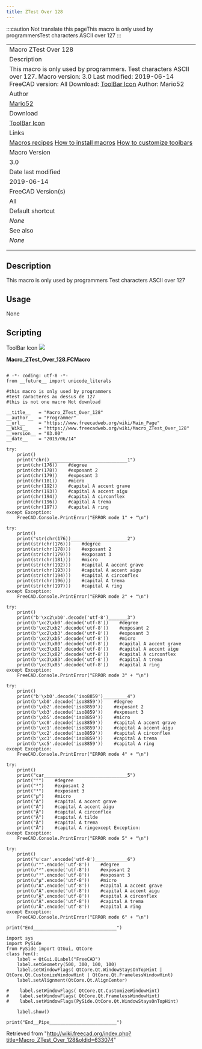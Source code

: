 ```yaml
---
title: ZTest Over 128
---
```


:::caution
Not translate this pageThis macro is only used by programmersTest characters ASCII over 127
:::

|                                                                                                                                                                                                                                                          |
| -------------------------------------------------------------------------------------------------------------------------------------------------------------------------------------------------------------------------------------------------------- |
| Macro ZTest Over 128                                                                                                                                                                                                                                     |
| Description                                                                                                                                                                                                                                              |
| This macro is only used by programmers. Test characters ASCII over 127. Macro version: 3.0 Last modified: 2019-06-14 FreeCAD version: All Download: [ToolBar Icon](https://www.freecadweb.org/wiki/images/c/c1/Macro_ZTest_Over_128.png) Author: Mario52 |
| Author                                                                                                                                                                                                                                                   |
| [Mario52](/User:Mario52 "User:Mario52")                                                                                                                                                                                                                  |
| Download                                                                                                                                                                                                                                                 |
| [ToolBar Icon](https://www.freecadweb.org/wiki/images/c/c1/Macro_ZTest_Over_128.png)                                                                                                                                                                     |
| Links                                                                                                                                                                                                                                                    |
| [Macros recipes](/Macros_recipes "Macros recipes") [How to install macros](/How_to_install_macros "How to install macros") [How to customize toolbars](/Customize_Toolbars "Customize Toolbars")                                                         |
| Macro Version                                                                                                                                                                                                                                            |
| 3.0                                                                                                                                                                                                                                                      |
| Date last modified                                                                                                                                                                                                                                       |
| 2019-06-14                                                                                                                                                                                                                                               |
| FreeCAD Version(s)                                                                                                                                                                                                                                       |
| All                                                                                                                                                                                                                                                      |
| Default shortcut                                                                                                                                                                                                                                         |
| _None_                                                                                                                                                                                                                                                   |
| See also                                                                                                                                                                                                                                                 |
| _None_                                                                                                                                                                                                                                                   |
|                                                                                                                                                                                                                                                          |
|                                                                                                                                                                                                                                                          |

## Description

This macro is only used by programmers
Test characters ASCII over 127

## Usage

None

## Scripting

ToolBar Icon ![](/images/Macro_ZTest_Over_128.png)

**Macro_ZTest_Over_128.FCMacro**

```

# -*- coding: utf-8 -*-
from __future__ import unicode_literals

#this macro is only used by programmers
#test caracteres au dessus de 127
#this is not one macro Not download

__title__   = "Macro_ZTest_Over_128"
__author__  = "Programmer"
__url__     = "https://www.freecadweb.org/wiki/Main_Page"
__Wiki__    = "https://www.freecadweb.org/wiki/Macro_ZTest_Over_128"
__version__ = "03.00"
__date__    = "2019/06/14"

try:
    print()
    print("chr()_____________________________1")
    print(chr(176))    #degree
    print(chr(178))    #exposant 2
    print(chr(179))    #exposant 3
    print(chr(181))    #micro
    print(chr(192))    #capital A accent grave
    print(chr(193))    #capital A accent aigu
    print(chr(194))    #capital A circonflex
    print(chr(196))    #capital A trema
    print(chr(197))    #capital A ring
except Exception:
    FreeCAD.Console.PrintError("ERROR mode 1" + "\n")

try:
    print()
    print("str(chr(176))_____________________2")
    print(str(chr(176)))    #degree
    print(str(chr(178)))    #exposant 2
    print(str(chr(179)))    #exposant 3
    print(str(chr(181)))    #micro
    print(str(chr(192)))    #capital A accent grave
    print(str(chr(193)))    #capital A accent aigu
    print(str(chr(194)))    #capital A circonflex
    print(str(chr(196)))    #capital A trema
    print(str(chr(197)))    #capital A ring
except Exception:
    FreeCAD.Console.PrintError("ERROR mode 2" + "\n")

try:
    print()
    print("b'\xc2\xb0'.decode('utf-8')_______3")
    print(b'\xc2\xb0'.decode('utf-8'))    #degree
    print(b'\xc2\xb2'.decode('utf-8'))    #exposant 2
    print(b'\xc2\xb3'.decode('utf-8'))    #exposant 3
    print(b'\xc2\xb5'.decode('utf-8'))    #micro
    print(b'\xc3\x80'.decode('utf-8'))    #capital A accent grave
    print(b'\xc3\x81'.decode('utf-8'))    #capital A accent aigu
    print(b'\xc3\x82'.decode('utf-8'))    #capital A circonflex
    print(b'\xc3\x83'.decode('utf-8'))    #capital A trema
    print(b'\xc3\x85'.decode('utf-8'))    #capital A ring
except Exception:
    FreeCAD.Console.PrintError("ERROR mode 3" + "\n")

try:
    print()
    print("b'\xb0'.decode('iso8859')_________4")
    print(b'\xb0'.decode('iso8859'))    #degree
    print(b'\xb2'.decode('iso8859'))    #exposant 2
    print(b'\xb3'.decode('iso8859'))    #exposant 3
    print(b'\xb5'.decode('iso8859'))    #micro
    print(b'\xc0'.decode('iso8859'))    #capital A accent grave
    print(b'\xc1'.decode('iso8859'))    #capital A accent aigu
    print(b'\xc2'.decode('iso8859'))    #capital A circonflex
    print(b'\xc3'.decode('iso8859'))    #capital A trema
    print(b'\xc5'.decode('iso8859'))    #capital A ring
except Exception:
    FreeCAD.Console.PrintError("ERROR mode 4" + "\n")

try:
    print()
    print("car_______________________________5")
    print("°")    #degree
    print("²")    #exposant 2
    print("³")    #exposant 3
    print("µ")    #micro
    print("À")    #capital A accent grave
    print("Á")    #capital A accent aigu
    print("Â")    #capital A circonflex
    print("Ã")    #capital A tilde
    print("Ä")    #capital A trema
    print("Å")    #capital A ringexcept Exception:
except Exception:
    FreeCAD.Console.PrintError("ERROR mode 5" + "\n")

try:
    print()
    print("u'car'.encode('utf-8')____________6")
    print(u"°".encode('utf-8'))    #degree
    print(u"²".encode('utf-8'))    #exposant 2
    print(u"³".encode('utf-8'))    #exposant 3
    print(u"µ".encode('utf-8'))    #micro
    print(u"À".encode('utf-8'))    #capital A accent grave
    print(u"Á".encode('utf-8'))    #capital A accent aigu
    print(u"Â".encode('utf-8'))    #capital A circonflex
    print(u"Ã".encode('utf-8'))    #capital A trema
    print(u"Å".encode('utf-8'))    #capital A ring
except Exception:
    FreeCAD.Console.PrintError("ERROR mode 6" + "\n")

print("End_______________________________")

import sys
import PySide
from PySide import QtGui, QtCore
class fen():
    label = QtGui.QLabel("FreeCAD")
    label.setGeometry(500, 300, 100, 100)
    label.setWindowFlags( QtCore.Qt.WindowStaysOnTopHint |  QtCore.Qt.CustomizeWindowHint | QtCore.Qt.FramelessWindowHint)
    label.setAlignment(QtCore.Qt.AlignCenter)

#    label.setWindowFlags( QtCore.Qt.CustomizeWindowHint)
#    label.setWindowFlags( QtCore.Qt.FramelessWindowHint)
#    label.setWindowFlags(PySide.QtCore.Qt.WindowStaysOnTopHint)

    label.show()

print("End__Pipe_________________________")

```

Retrieved from "<http://wiki.freecad.org/index.php?title=Macro_ZTest_Over_128&oldid=633074>"
